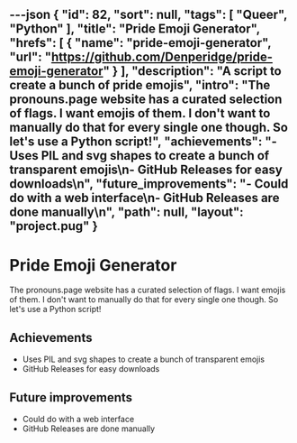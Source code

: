 ---json
{
"id": 82,
"sort": null,
"tags": [
"Queer",
"Python"
],
"title": "Pride Emoji Generator",
"hrefs": [
{
"name": "pride-emoji-generator",
"url": "https://github.com/Denperidge/pride-emoji-generator"
}
],
"description": "A script to create a bunch of pride emojis",
"intro": "The pronouns.page website has a curated selection of flags. I want emojis of them. I don't want to manually do that for every single one though. So let's use a Python script!",
"achievements": "- Uses PIL and svg shapes to create a bunch of transparent emojis\n- GitHub Releases for easy downloads\n",
"future_improvements": "- Could do with a web interface\n- GitHub Releases are done manually\n",
"path": null,
"layout": "project.pug"
}
---
# Pride Emoji Generator
The pronouns.page website has a curated selection of flags. I want emojis of them. I don't want to manually do that for every single one though. So let's use a Python script!

## Achievements
- Uses PIL and svg shapes to create a bunch of transparent emojis
- GitHub Releases for easy downloads


## Future improvements
- Could do with a web interface
- GitHub Releases are done manually

